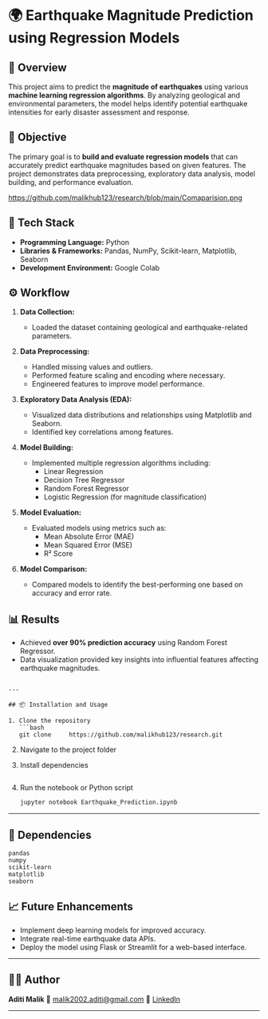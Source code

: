 
# 🌍 Earthquake Magnitude Prediction using Regression Models

## 📖 Overview
This project aims to predict the **magnitude of earthquakes** using various **machine learning regression algorithms**. By analyzing geological and environmental parameters, the model helps identify potential earthquake intensities for early disaster assessment and response.



## 🧠 Objective
The primary goal is to **build and evaluate regression models** that can accurately predict earthquake magnitudes based on given features. The project demonstrates data preprocessing, exploratory data analysis, model building, and performance evaluation.


https://github.com/malikhub123/research/blob/main/Comaparision.png

## 🧩 Tech Stack
- **Programming Language:** Python  
- **Libraries & Frameworks:** Pandas, NumPy, Scikit-learn, Matplotlib, Seaborn  
- **Development Environment:** Google Colab  



## ⚙️ Workflow

1. **Data Collection:**  
   - Loaded the dataset containing geological and earthquake-related parameters.

2. **Data Preprocessing:**  
   - Handled missing values and outliers.  
   - Performed feature scaling and encoding where necessary.  
   - Engineered features to improve model performance.

3. **Exploratory Data Analysis (EDA):**  
   - Visualized data distributions and relationships using Matplotlib and Seaborn.  
   - Identified key correlations among features.

4. **Model Building:**  
   - Implemented multiple regression algorithms including:  
     - Linear Regression  
     - Decision Tree Regressor  
     - Random Forest Regressor  
     - Logistic Regression (for magnitude classification)

5. **Model Evaluation:**  
   - Evaluated models using metrics such as:  
     - Mean Absolute Error (MAE)  
     - Mean Squared Error (MSE)  
     - R² Score  

6. **Model Comparison:**  
   - Compared models to identify the best-performing one based on accuracy and error rate.



## 📊 Results
- Achieved **over 90% prediction accuracy** using Random Forest Regressor.  
- Data visualization provided key insights into influential features affecting earthquake magnitudes.  


````

---

## 📦 Installation and Usage

1. Clone the repository  
   ```bash
   git clone     https://github.com/malikhub123/research.git
````

2. Navigate to the project folder

3. Install dependencies
   ```bash

4. Run the notebook or Python script

   ```bash
   jupyter notebook Earthquake_Prediction.ipynb
   ```

---

## 🧪 Dependencies

```
pandas
numpy
scikit-learn
matplotlib
seaborn
```


## 📈 Future Enhancements

* Implement deep learning models for improved accuracy.
* Integrate real-time earthquake data APIs.
* Deploy the model using Flask or Streamlit for a web-based interface.

---

## 👩‍💻 Author

**Aditi Malik**
📧 [malik2002.aditi@gmail.com](mailto:malik2002.aditi@gmail.com)
🔗 [LinkedIn](https://www.linkedin.com/in/aditi-malik-43880a222/)

---




